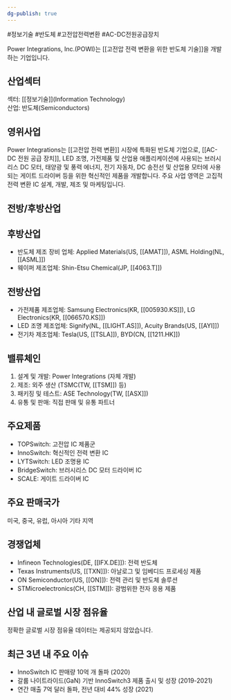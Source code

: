 ```yaml
---
dg-publish: true
---
```

#정보기술 #반도체 #고전압전력변환 #AC-DC전원공급장치


Power Integrations, Inc.(POWI)는 [[고전압 전력 변환을 위한 반도체 기술]]을 개발하는 기업입니다.

## 산업섹터

섹터: [[정보기술]](Information Technology)  
산업: 반도체(Semiconductors)

## 영위사업

Power Integrations는 [[고전압 전력 변환]] 시장에 특화된 반도체 기업으로, [[AC-DC 전원 공급 장치]], LED 조명, 가전제품 및 산업용 애플리케이션에 사용되는 브러시리스 DC 모터, 태양광 및 풍력 에너지, 전기 자동차, DC 송전선 및 산업용 모터에 사용되는 게이트 드라이버 등을 위한 혁신적인 제품을 개발합니다. 주요 사업 영역은 고집적 전력 변환 IC 설계, 개발, 제조 및 마케팅입니다.

## 전방/후방산업

## 후방산업

- 반도체 제조 장비 업체: Applied Materials(US, [[AMAT]]), ASML Holding(NL, [[ASML]])
- 웨이퍼 제조업체: Shin-Etsu Chemical(JP, [[4063.T]])

## 전방산업

- 가전제품 제조업체: Samsung Electronics(KR, [[005930.KS]]), LG Electronics(KR, [[066570.KS]])
- LED 조명 제조업체: Signify(NL, [[LIGHT.AS]]), Acuity Brands(US, [[AYI]])
- 전기차 제조업체: Tesla(US, [[TSLA]]), BYD(CN, [[1211.HK]])

## 밸류체인

1. 설계 및 개발: Power Integrations (자체 개발)
2. 제조: 외주 생산 (TSMC(TW, [[TSM]]) 등)
3. 패키징 및 테스트: ASE Technology(TW, [[ASX]])
4. 유통 및 판매: 직접 판매 및 유통 파트너

## 주요제품

- TOPSwitch: 고전압 IC 제품군
- InnoSwitch: 혁신적인 전력 변환 IC
- LYTSwitch: LED 조명용 IC
- BridgeSwitch: 브러시리스 DC 모터 드라이버 IC
- SCALE: 게이트 드라이버 IC

## 주요 판매국가

미국, 중국, 유럽, 아시아 기타 지역

## 경쟁업체

- Infineon Technologies(DE, [[IFX.DE]]): 전력 반도체
- Texas Instruments(US, [[TXN]]): 아날로그 및 임베디드 프로세싱 제품
- ON Semiconductor(US, [[ON]]): 전력 관리 및 반도체 솔루션
- STMicroelectronics(CH, [[STM]]): 광범위한 전자 응용 제품

## 산업 내 글로벌 시장 점유율

정확한 글로벌 시장 점유율 데이터는 제공되지 않았습니다.

## 최근 3년 내 주요 이슈

- InnoSwitch IC 판매량 10억 개 돌파 (2020)
- 갈륨 나이트라이드(GaN) 기반 InnoSwitch3 제품 출시 및 성장 (2019-2021)
- 연간 매출 7억 달러 돌파, 전년 대비 44% 성장 (2021)